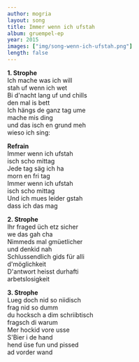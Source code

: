 ```yaml
---
author: mogria
layout: song
title: Immer wenn ich ufstah
album: gruempel-ep
year: 2015
images: ["img/song-wenn-ich-ufstah.png"]
length: false
---
```


**1. Strophe**  
Ich mache was ich will  
stah uf wenn ich wet  
Bi d'nacht lang uf und chills  
den mal is bett  
Ich hängs de ganz tag ume  
mache mis ding  
und das isch en grund meh  
wieso ich sing:  

**Refrain**   
Immer wenn ich ufstah  
isch scho mittag  
Jede tag säg ich ha  
morn en fri tag  
Immer wenn ich ufstah  
isch scho mittag  
Und ich mues leider gstah  
dass ich das mag  

**2. Strophe**   
Ihr fraged üch etz sicher  
we das gah cha  
Nimmeds mal gmüetlicher  
und denkid nah  
Schlussendlich gids für alli  
d'möglichkeit  
D'antwort heisst durhafti  
arbetslosigkeit  

**3. Strophe**   
Lueg doch nid so niidisch  
frag nid so dumm  
du hocksch a dim schriibtisch  
fragsch di warum  
Mer hockid vore usse  
S'Bier i de hand  
hend üse fun und pissed  
ad vorder wand  
